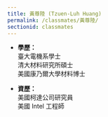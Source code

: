 ```yaml
---
title: 黃尊陸 (Tzuen-Luh Huang)
permalink: /classmates/黃尊陸/
sectionid: classmates
---
```


- **學歷：**<br />
  臺大電機系學士<br />
  清大材料研究所碩士<br />
  美國康乃爾大學材料博士

- **資歷：**<br />
  美國柯達公司研究員<br />
  美國 Intel 工程師


